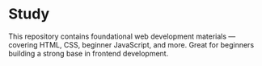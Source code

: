 # Study
This repository contains foundational web development materials — covering HTML, CSS, beginner JavaScript, and more. Great for beginners building a strong base in frontend development.
